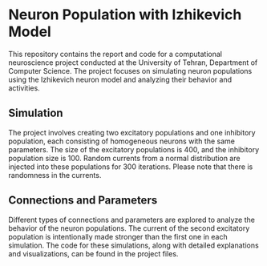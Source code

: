 # Neuron Population with Izhikevich Model

This repository contains the report and code for a computational neuroscience project conducted at the University of Tehran, Department of Computer Science. The project focuses on simulating neuron populations using the Izhikevich neuron model and analyzing their behavior and activities.

## Simulation
The project involves creating two excitatory populations and one inhibitory population, each consisting of homogeneous neurons with the same parameters. The size of the excitatory populations is 400, and the inhibitory population size is 100. Random currents from a normal distribution are injected into these populations for 300 iterations. Please note that there is randomness in the currents.

## Connections and Parameters
Different types of connections and parameters are explored to analyze the behavior of the neuron populations. The current of the second excitatory population is intentionally made stronger than the first one in each simulation.
The code for these simulations, along with detailed explanations and visualizations, can be found in the project files.
